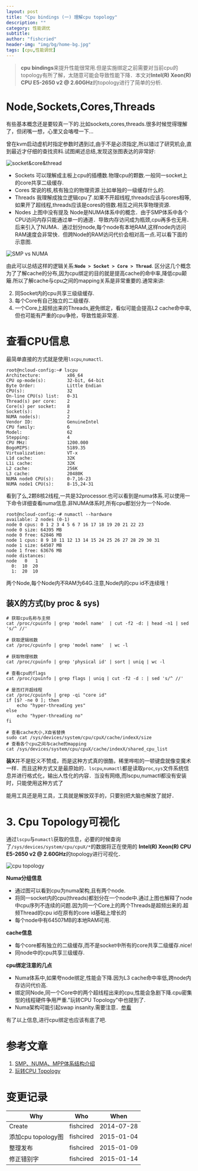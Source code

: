 ```yaml
---
layout: post
title: "Cpu bindings (一) 理解cpu topology"
description: ""
category: 性能调优
subtitle:
author: "fishcried"
header-img: "img/bg/home-bg.jpg"
tags: [cpu,性能调优]
---
```


> **cpu bindings**来提升性能很常用.但是实施绑定之前需要对当前cpu的topology有所了解，太随意可能会导致性能下降．本文对**Intel(R) Xeon(R) CPU E5-2650 v2 @ 2.60GHz**的topology进行了简单的分析.

# **Node,Sockets,Cores,Threads**

有些基本概念还是要较真一下的.比如sockets,cores,threads.很多时候觉得理解了，但闭嘴一想，心里又会咯噔一下...

曾在kvm启动虚机时指定参数时遇到过,由于不是必须指定,所以错过了研究机会,直到最近才仔细的查找资料.试图阐述总结,发现这张图表达的非常好:

![socket&core&thread](/img/mc_support.gif)

- Sockets
    可以理解成主板上cpu的插槽数.物理cpu的颗数.一般同一socket上的core共享二级缓存.
- Cores
    常说的核,核有独立的物理资源.比如单独的一级缓存什么的.
- Threads
    我理解成独立逻辑cpu了.如果不开超线程,threads应该与cores相等,如果开了超线程,threads应该是cores的倍数.相互之间共享物理资源.
- Nodes 上图中没有提及
    Node是NUMA体系中的概念．由于SMP体系中各个CPU访问内存只能通过单一的通道．导致内存访问成为瓶颈,cpu再多也无用．后来引入了NUMA．通过划分node,每个node有本地RAM,这样node内访问RAM速度会非常快．但跨Node的RAM访问代价会相对高一点.可以看下面的示意图.

![SMP vs NUMA](/img/smp_vs_numa.png)

由此可以总结这样的逻辑关系:**`Node > Socket > Core > Thread`**.
区分这几个概念为了了解cache的分布,因为cpu绑定的目的就是提高cache的命中率,降低cpu颠簸.所以了解cache与cpu之间的mapping关系是非常重要的.通常来讲:

2. 同Socket内的cpu共享三级级缓存.
3. 每个Core有自己独立的二级缓存.
4. 一个Core上超频出来的Threads,避免绑定，看似可能会提高L2 cache命中率,但也可能有严重的cpu争抢，导致性能非常差.

# 查看CPU信息

最简单直接的方式就是使用`lscpu`,`numactl`.

    root@ncloud-config:~# lscpu
    Architecture:          x86_64
    CPU op-mode(s):        32-bit, 64-bit
    Byte Order:            Little Endian
    CPU(s):                32
    On-line CPU(s) list:   0-31
    Thread(s) per core:    2
    Core(s) per socket:    8
    Socket(s):             2
    NUMA node(s):          2
    Vendor ID:             GenuineIntel
    CPU family:            6
    Model:                 62
    Stepping:              4
    CPU MHz:               1200.000
    BogoMIPS:              5189.35
    Virtualization:        VT-x
    L1d cache:             32K
    L1i cache:             32K
    L2 cache:              256K
    L3 cache:              20480K
    NUMA node0 CPU(s):     0-7,16-23
    NUMA node1 CPU(s):     8-15,24-31 

看到了么,2颗8核2线程,一共是32processor.也可以看到是numa体系.可以使用一下命令详细查看numa信息.非NUMA体系时,所有cpu都划分为一个Node.

    root@ncloud-config:~# numactl --hardware
    available: 2 nodes (0-1)
    node 0 cpus: 0 1 2 3 4 5 6 7 16 17 18 19 20 21 22 23
    node 0 size: 64395 MB
    node 0 free: 62846 MB
    node 1 cpus: 8 9 10 11 12 13 14 15 24 25 26 27 28 29 30 31
    node 1 size: 64507 MB
    node 1 free: 63676 MB
    node distances:
    node   0   1
      0:  10  20
      1:  20  10


两个Node,每个Node内不RAM为64G.注意,Node内的cpu id不连续哦！

## 装X的方式(by proc & sys)

    # 获取cpu名称与主频
    cat /proc/cpuinfo | grep 'model name'  | cut -f2 -d: | head -n1 | sed 's/^ //'
    
    # 获取逻辑核数
    cat /proc/cpuinfo | grep 'model name'  | wc -l
    
    # 获取物理核数
    cat /proc/cpuinfo | grep 'physical id' | sort | uniq | wc -l
    
    # 查看cpu的flags
    cat /proc/cpuinfo | grep flags | uniq | cut -f2 -d : | sed 's/^ //'

    # 是否打开超线程
    cat /proc/cpuinfo | grep -qi "core id" 
    if [$? -ne 0 ]; then
        echo "hyper-threading yes"
    else
        echo "hyper-threading no"
    fi
    
    # 查看cache大小,X自省替换
    sudo cat /sys/devices/system/cpu/cpuX/cache/indexX/size
    # 查看各个cpu之间与cache的mapping
    cat /sys/devices/system/cpu/cpuX/cache/indexX/shared_cpu_list


**装X**并不是贬义不赞成，而是这种方式真的很酷，稀里哗啦的一顿键盘就像变魔术一样．而且这种方式又是最原始的．`lscpu`,`numactl`都是读取`proc`,`sys`文件系统信息并进行格式化，输出人性化的内容．当没有网络,而lscpu,numactl都没有安装时，只能使用这种方式了

能用工具还是用工具，工具就是解放双手的，只要别把大脑也解放了就好．

# 3. Cpu Topology可视化

通过`lscpu`与`numactl`获取的信息，必要的时候查询了`/sys/devices/system/cpu/cpuX/*`的数据将正在使用的 **Intel(R) Xeon(R) CPU E5-2650 v2 @ 2.60GHz**的topology进行可视化．

![cpu topology](/img/cpu_to.png)

**Numa分组信息**

- 通过图可以看到cpu为numa架构,且有两个node.
- 将同一socket内的cpu(threads)都划分在一个node中.通过上图也解释了node中cpu序列不连续的问题.因为同一个Core上的两个Threads是超频出来的.超频Thread的cpu id在原有的core id基础上增长的
- 每个node中有64507MB的本地RAM可用.

**cache信息**

- 每个core都有独立的二级缓存,而不是socket中所有的core共享二级缓存.nice!
- 同node中的cpu共享三级缓存.

**cpu绑定注意的几点**

- Numa体系中,如果夸node绑定,性能会下降.因为L3 cache命中率低,跨node内存访问代价高.
- 绑定同Node,同一个Core中的两个超线程出来的cpu,性能会急剧下降.cpu密集型的线程硬件争用严重."玩转CPU Topology"中也提到了.
- Numa架构可能引起swap insanity.需要注意．[参看](http://sohulinux.blog.sohu.com/181968823.html)


有了以上信息,进行cpu绑定也应该有底了吧.

# 参考文章

1. [SMP、NUMA、MPP体系结构介绍](http://www.cnblogs.com/yubo/archive/2010/04/23/1718810.html)
2. [玩转CPU Topology](http://www.searchtb.com/2012/12/玩转cpu-topology.html)

# 变更记录

|Why | Who | When |
|----|-----|------|
|Create|fishcired|2014-07-28 |
|添加cpu topology图|fishcired|2015-01-04 |
|整理发布|fishcired|2015-01-09 |
|修正错别字|fishcired|2015-01-14 |
